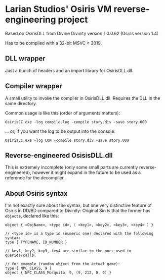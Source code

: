 Larian Studios' Osiris VM reverse-engineering project
=====================================================

Based on OsirisDLL from Divine Divinity version 1.0.0.62 (Osiris version 1.4)

Has to be compiled with a 32-bit MSVC ≥ 2019.

DLL wrapper
-----------

Just a bunch of headers and an import library for OsirisDLL.dll.

Compiler wrapper
----------------

A small utility to invoke the compiler in OsirisDLL.dll. Requires the DLL in the same directory.

Common usage is like this (order of arguments matters):

```shell
OsirisCC.exe -log compile.log -compile story.div -save story.000
```

... or, if you want the log to be output into the console:

```shell
OsirisCC.exe -log CON -compile story.div -save story.000
```

Reverse-engineered OsisisDLL.dll
--------------------------------

This is extremely incomplete (only some small parts are currently reverse-engineered), however it might expand in the future to be used as a reference for the decompiler.

About Osiris syntax
-------------------

I'm not exactly sure about the syntax, but one very distinctive feature of Osiris in DD/BD compared to Divinity: Original Sin is that the former has `object`s, declared like this:

```
object { <ObjName>, <type id>, ( <key1>, <key2>, <key3>, <key4> ) }

// <type id> is a type id (numeric one) declared with the following syntax:
type { TYPENAME, ID_NUMBER }

// key1, key2, key3, key4 are similar to the ones used in queries/calls

// for example (random object from the actual game):
type { NPC_CLASS, 9 }
object { NPC_CLASS_Mosquito, 9, (9, 212, 0, 0) }

```